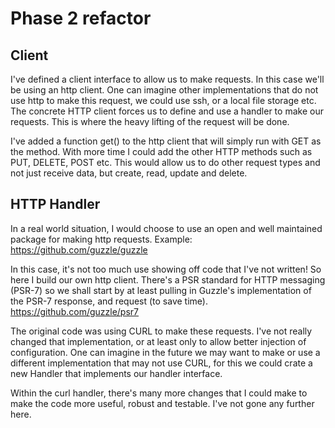 # Phase 2 refactor

## Client
I've defined a client interface to allow us to make requests. In this case we'll be using an http client. One can imagine other implementations that do not use  http to make this request, we could use ssh, or a local file storage etc.
The concrete HTTP client forces us to define and use a handler to make our requests. This is where the heavy lifting of the request will be done.

I've added a function get() to the http client that will simply run with GET as the method. With more time I could add the other HTTP methods such as PUT, DELETE, POST etc. This would allow us to do other request types and not just receive data, but create, read, update and delete.

## HTTP Handler
In a real world situation, I would choose to use an open and well maintained package for making http requests.
Example: https://github.com/guzzle/guzzle

In this case, it's not too much use showing off code that I've not written! So here I build our own http client.
There's a PSR standard for HTTP messaging (PSR-7) so we shall start by at least pulling in Guzzle's implementation of
the PSR-7 response, and request (to save time). https://github.com/guzzle/psr7

The original code was using CURL to make these requests. I've not really changed that implementation, or at least only to allow better injection of configuration.
One can imagine in the future we may want to make or use a different implementation that may not use CURL, for this we could crate a new Handler that implements our handler interface.

Within the curl handler, there's many more changes that I could make to make the code more useful, robust and testable. I've not gone any further here.
